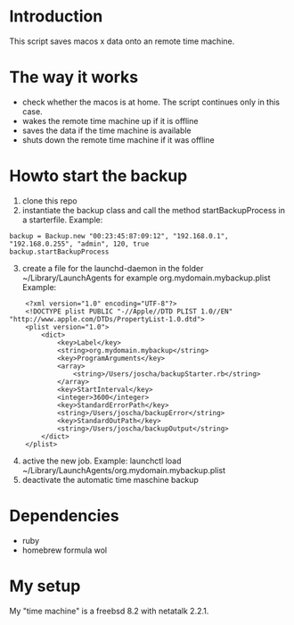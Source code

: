 # Introduction
This script saves macos x data onto an remote time machine. 

# The way it works
* check whether the macos is at home. The script continues only in this case.
* wakes the remote time machine up if it is offline
* saves the data if the time machine is available
* shuts down the remote time machine if it was offline

# Howto start the backup
1. clone this repo
2. instantiate the backup class and call the method startBackupProcess in a starterfile. Example:  
```
backup = Backup.new "00:23:45:87:09:12", "192.168.0.1", "192.168.0.255", "admin", 120, true  
backup.startBackupProcess  
```
3. create a file for the launchd-daemon in the folder ~/Library/LaunchAgents
for example org.mydomain.mybackup.plist Example:  
```
	<?xml version="1.0" encoding="UTF-8"?>  
	<!DOCTYPE plist PUBLIC "-//Apple//DTD PLIST 1.0//EN" "http://www.apple.com/DTDs/PropertyList-1.0.dtd">  
	<plist version="1.0">  
		<dict>  
			<key>Label</key>  
			<string>org.mydomain.mybackup</string>  
			<key>ProgramArguments</key>  
			<array>  
				<string>/Users/joscha/backupStarter.rb</string>  
			</array>  
			<key>StartInterval</key>  
			<integer>3600</integer>  
			<key>StandardErrorPath</key>  
			<string>/Users/joscha/backupError</string>  
			<key>StandardOutPath</key>  
			<string>/Users/joscha/backupOutput</string>  
		</dict>  
	</plist>   
```
4. active the new job. Example: launchctl load ~/Library/LaunchAgents/org.mydomain.mybackup.plist
5. deactivate the automatic time maschine backup

# Dependencies
* ruby
* homebrew formula wol

# My setup
My "time machine" is a freebsd 8.2 with netatalk 2.2.1.
